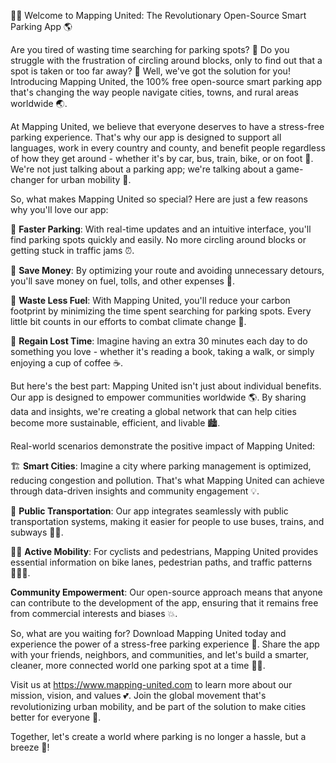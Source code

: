 🚗💨 Welcome to Mapping United: The Revolutionary Open-Source Smart Parking App 🌎

Are you tired of wasting time searching for parking spots? 💸 Do you struggle with the frustration of circling around blocks, only to find out that a spot is taken or too far away? 🔴 Well, we've got the solution for you! Introducing Mapping United, the 100% free open-source smart parking app that's changing the way people navigate cities, towns, and rural areas worldwide 🌏.

At Mapping United, we believe that everyone deserves to have a stress-free parking experience. That's why our app is designed to support all languages, work in every country and county, and benefit people regardless of how they get around - whether it's by car, bus, train, bike, or on foot 👣. We're not just talking about a parking app; we're talking about a game-changer for urban mobility 🚀.

So, what makes Mapping United so special? Here are just a few reasons why you'll love our app:

🔹 **Faster Parking**: With real-time updates and an intuitive interface, you'll find parking spots quickly and easily. No more circling around blocks or getting stuck in traffic jams ⏰.

🔹 **Save Money**: By optimizing your route and avoiding unnecessary detours, you'll save money on fuel, tolls, and other expenses 💸.

🔹 **Waste Less Fuel**: With Mapping United, you'll reduce your carbon footprint by minimizing the time spent searching for parking spots. Every little bit counts in our efforts to combat climate change 🌟.

🔹 **Regain Lost Time**: Imagine having an extra 30 minutes each day to do something you love - whether it's reading a book, taking a walk, or simply enjoying a cup of coffee ☕️.

But here's the best part: Mapping United isn't just about individual benefits. Our app is designed to empower communities worldwide 🌎. By sharing data and insights, we're creating a global network that can help cities become more sustainable, efficient, and livable 🏙️.

Real-world scenarios demonstrate the positive impact of Mapping United:

🏗️ **Smart Cities**: Imagine a city where parking management is optimized, reducing congestion and pollution. That's what Mapping United can achieve through data-driven insights and community engagement 💡.

🚌 **Public Transportation**: Our app integrates seamlessly with public transportation systems, making it easier for people to use buses, trains, and subways 🚌🚂.

🏃‍♂️ **Active Mobility**: For cyclists and pedestrians, Mapping United provides essential information on bike lanes, pedestrian paths, and traffic patterns 🚴‍♀️🌳.

**Community Empowerment**: Our open-source approach means that anyone can contribute to the development of the app, ensuring that it remains free from commercial interests and biases 💥.

So, what are you waiting for? Download Mapping United today and experience the power of a stress-free parking experience 📲. Share the app with your friends, neighbors, and communities, and let's build a smarter, cleaner, more connected world one parking spot at a time 🔩💪.

Visit us at https://www.mapping-united.com to learn more about our mission, vision, and values 💕. Join the global movement that's revolutionizing urban mobility, and be part of the solution to make cities better for everyone 🌈.

Together, let's create a world where parking is no longer a hassle, but a breeze 🌻!
